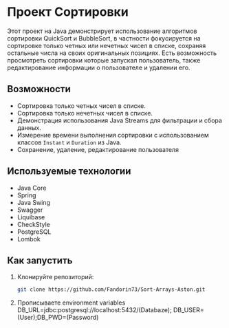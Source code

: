 # Проект Сортировки

Этот проект на Java демонстрирует использование алгоритмов сортировки QuickSort и BubbleSort, в частности фокусируется на сортировке только четных или нечетных чисел в списке, сохраняя остальные числа на своих оригинальных позициях. Есть возможность просмотреть сортировки которые запускал пользователь, также редактирование информации о пользователе и удалении его.

## Возможности

- Сортировка только четных чисел в списке.
- Сортировка только нечетных чисел в списке.
- Демонстрация использования Java Streams для фильтрации и сбора данных.
- Измерение времени выполнения сортировки с использованием классов `Instant` и `Duration` из Java.
- Сохранение, удаление, редактирование пользователя

## Используемые технологии

- Java Core
- Spring
- Java Swing
- Swagger
- Liquibase
- CheckStyle
- PostgreSQL
- Lombok

## Как запустить

1. Клонируйте репозиторий:
   ```sh
   git clone https://github.com/Fandorin73/Sort-Arrays-Aston.git
2. Прописываете environment variables
DB_URL=jdbc:postgresql://localhost:5432/(Databaze); DB_USER=(User);DB_PWD=(Password)
